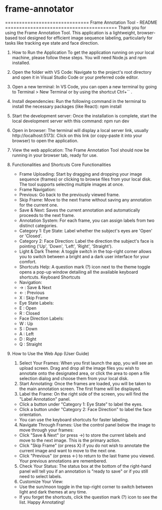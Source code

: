 # frame-annotator
============================== Frame Annotation Tool - README ========================================
Thank you for using the Frame Annotation Tool. This application is a lightweight, browser-based tool designed for efficient image sequence labeling, particularly for tasks like tracking eye state and face direction.
1. How to Run the Application
To get the application running on your local machine, please follow these steps. You will need Node.js and npm installed.
1. Open the folder with VS Code: Navigate to the project's root directory and open it in Visual Studio Code or your preferred code editor.
2. Open a new terminal: In VS Code, you can open a new terminal by going to Terminal > New Terminal or by using the shortcut Ctrl+`` .
3. Install dependencies: Run the following command in the terminal to install the necessary packages (like React):
npm install

4. Start the development server: Once the installation is complete, start the local development server with this command:
npm run dev

5. Open in browser: The terminal will display a local server link, usually http://localhost:5173/. Click on this link (or copy-paste it into your browser) to open the application.
6. View the web application: The Frame Annotation Tool should now be running in your browser tab, ready for use.
2. Functionalities and Shortcuts
Core Functionalities
   * Frame Uploading: Start by dragging and dropping your image sequence (frames) or clicking to browse files from your local disk. The tool supports selecting multiple images at once.
   * Frame Navigation:
   * Previous: Go back to the previously viewed frame.
   * Skip Frame: Move to the next frame without saving any annotation for the current one.
   * Save & Next: Saves the current annotation and automatically proceeds to the next frame.
   * Annotation System: For each frame, you can assign labels from two distinct categories.
   * Category 1: Eye State: Label whether the subject's eyes are 'Open' or 'Closed'.
   * Category 2: Face Direction: Label the direction the subject's face is pointing ('Up', 'Down', 'Left', 'Right', 'Straight').
   * Light & Dark Theme: A toggle switch in the top-right corner allows you to switch between a bright and a dark user interface for your comfort.
   * Shortcuts Help: A question mark (?) icon next to the theme toggle opens a pop-up window detailing all the available keyboard shortcuts.
Keyboard Shortcuts
   * Navigation:
   * → : Save & Next
   * ← : Previous
   * X : Skip Frame
   * Eye State Labels:
   * E : Open
   * R : Closed
   * Face Direction Labels:
   * W : Up
   * S : Down
   * A : Left
   * D : Right
   * Q : Straight
3. How to Use the Web App (User Guide)
   1. Select Your Frames: When you first launch the app, you will see an upload screen. Drag and drop all the image files you wish to annotate onto the designated area, or click the area to open a file selection dialog and choose them from your local disk.
   2. Start Annotating: Once the frames are loaded, you will be taken to the main annotation screen. The first frame will be displayed.
   3. Label the Frame: On the right side of the screen, you will find the "Label Annotation" panel.
   * Click a button under "Category 1: Eye State" to label the eyes.
   * Click a button under "Category 2: Face Direction" to label the face orientation.
   * You can use the keyboard shortcuts for faster labeling.
   4. Navigate Through Frames: Use the control panel below the image to move through your frames:
   * Click "Save & Next" (or press →) to store the current labels and move to the next image. This is the primary action.
   * Click "Skip Frame" (or press X) if you do not wish to annotate the current image and want to move to the next one.
   * Click "Previous" (or press ←) to return to the last frame you viewed. Your previous annotations are remembered.
   5. Check Your Status: The status box at the bottom of the right-hand panel will tell you if an annotation is "ready to save" or if you still need to select labels.
   6. Customize Your View:
   * Use the sun/moon toggle in the top-right corner to switch between light and dark themes at any time.
   * If you forget the shortcuts, click the question mark (?) icon to see the list.
Happy Annotating!
